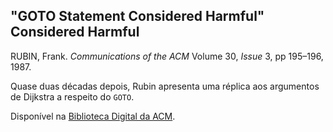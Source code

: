 ## "GOTO Statement Considered Harmful" Considered Harmful

RUBIN, Frank. _Communications of the ACM_ Volume 30, _Issue_ 3, pp 195–196, 1987.

Quase duas décadas depois, Rubin apresenta uma réplica aos argumentos de Dijkstra a respeito do `GOTO`.

Disponível na [Biblioteca Digital da ACM](https://dl.acm.org/doi/10.1145/214748.315722).
